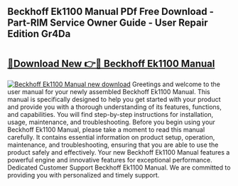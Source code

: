 ## Beckhoff Ek1100 Manual PDf Free Download - Part-RlM Service Owner Guide - User Repair Edition Gr4Da

# <h2><a href="http://bc21683.oget.top/?id=Beckhoff+Ek1100+Manual">🔗Download New 👉🔴 Beckhoff Ek1100 Manual</a></h2>

[![Beckhoff Ek1100 Manual new download](https://i.imgur.com/5g1atiW.png)](http://bc21683.oget.top/?id=Beckhoff+Ek1100+Manual)
Greetings and welcome to the user manual for your newly assembled Beckhoff Ek1100 Manual. This manual is specifically designed to help you get started with your product and provide you with a thorough understanding of its features, functions, and capabilities. You will find step-by-step instructions for installation, usage, maintenance, and troubleshooting. Before you begin using your Beckhoff Ek1100 Manual, please take a moment to read this manual carefully. It contains essential information on product setup, operation, maintenance, and troubleshooting, ensuring that you are able to use the product safely and effectively. Your new Beckhoff Ek1100 Manual features a powerful engine and innovative features for exceptional performance. Dedicated Customer Support Beckhoff Ek1100 Manual. We are committed to providing you with personalized and timely support.
